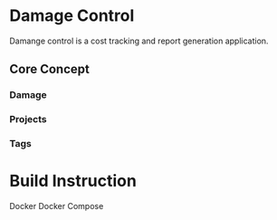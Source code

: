 # Damage Control

Damange control is a cost tracking and report generation application.

## Core Concept

### Damage

### Projects

### Tags

# Build Instruction

Docker
Docker Compose
